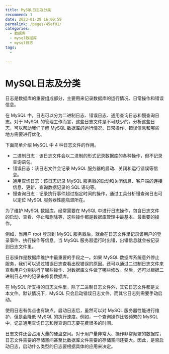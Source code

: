 ```yaml
---
title: MySQL日志及分类
recommend: 1
date: 2023-01-29 16:00:59
permalink: /pages/45ef01/
categories:
  - 数据库
  - mysql数据库
  - mysql日志
tags:
  - 
 
---
```

# MySQL日志及分类

日志是数据库的重要组成部分，主要用来记录数据库的运行情况、日常操作和错误信息。

在 MySQL 中，日志可以分为二进制日志、错误日志、通用查询日志和慢查询日志。对于 MySQL 的管理工作而言，这些日志文件是不可缺少的。分析这些日志，可以帮助我们了解 MySQL 数据库的运行情况、日常操作、错误信息和哪些地方需要进行优化。

下面简单介绍 MySQL 中 4 种日志文件的作用。

- 二进制日志：该日志文件会以二进制的形式记录数据库的各种操作，但不记录查询语句。
- 错误日志：该日志文件会记录 MySQL 服务器的启动、关闭和运行错误等信息。
- 通用查询日志：该日志记录 MySQL 服务器的启动和关闭信息、客户端的连接信息、更新、查询数据记录的 SQL 语句等。
- 慢查询日志：记录执行事件超过指定时间的操作，通过工具分析慢查询日志可以定位 MySQL 服务器性能瓶颈所在。


为了维护 MySQL 数据库，经常需要在 MySQL 中进行日志操作，包含日志文件的启动、查看、停止和删除等，这些操作都是数据库管理中最基本、最重要的操作。

例如，当用户 root 登录到 MySQL 服务器后，就会在日志文件里记录该用户的登录事件、执行操作等信息。当 MySQL 服务器运行时出错，出错信息就会被记录到日志文件里。

日志操作是数据库维护中最重要的手段之一。如果 MySQL 数据库系统意外停止服务，我们可以通过错误日志查看出现错误的原因。还可以通过二进制日志文件来查看用户分别执行了哪些操作、对数据库文件做了哪些修改。然后，还可以根据二进制日志中的记录来修复数据库。

在 MySQL 所支持的日志文件里，除了二进制日志文件外，其它日志文件都是文本文件。默认情况下，MySQL 只会启动错误日志文件，而其它日志则需要手动启动。

使用日志有优点也有缺点。启动日志后，虽然可以对 MySQL 服务器性能进行维护，但是会降低 MySQL 的执行速度。例如，一个查询操作比较频繁的 MySQL 中，记录通用查询日志和慢查询日志要花费很多的时间。

日志文件还会占用大量的硬盘空间。对于用户量非常大、操作非常频繁的数据库，日志文件需要的存储空间甚至比数据库文件需要的存储空间还要大。因此，是否启动日志，启动什么类型的日志要根据具体的应用来决定。